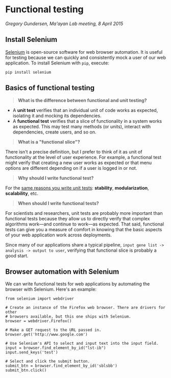 # Functional testing
_Gregory Gundersen, Ma'ayan Lab meeting, 8 April 2015_

## Install Selenium

[Selenium](http://selenium-python.readthedocs.org/index.html) is open-source software for web browser automation. It is useful for testing because we can quickly and consistently mock a user of our web application. To install Selenium with `pip`, execute:
```
pip install selenium
```

## Basics of functional testing

> **What is the difference between functional and unit testing?**

- A **unit test** verifies that an individual unit of code works as expected, isolating it and mocking its dependencies.
- A **functional test** verifies that a slice of functionality in a system works as expected. This may test many methods (or units), interact with dependencies, create users, and so on.

> **What is a "functional slice"?**

There isn't a precise definition, but I prefer to think of it as unit of functionality at the level of user experience. For example, a functional test might verify that creating a new user works as expected or that menu options are different depending on if a user is logged in or not.

> **Why should I write functional test?**

For the [same reasons you write unit tests](https://github.com/MaayanLab/software-testing/blob/master/1-unit-testing/README.md): **stability**, **modularization**, **scalability**, etc.

> **When should I write functional tests?**

For scientists and researchers, unit tests are probably more important than functional tests because they allow us to directly verify that complex algorithms work—and continue to work—as expected. That said, functional tests can give you a measure of comfort in knowing that the basic aspects of your web application work across deployments.

Since many of our applications share a typical pipeline, `input gene list -> analysis -> output to user`, verifying that functional slice is probably a good start.

## Browser automation with Selenium

We can write functional tests for web applications by automating the browser with Selenium. Here's an example:

```
from selenium import webdriver

# Create an instance of the Firefox web browser. There are drivers for other 
# browsers available, but this one ships with Selenium.
browser = webdriver.Firefox()

# Make a GET request to the URL passed in.
browser.get('http://www.google.com')

# Use Selenium's API to select and input text into the input field.
input = browser.find_element_by_id("lst-ib")
input.send_keys('test')

# Select and click the submit button.
submit_btn = browser.find_element_by_id('sblsbb')
submit_btn.click()
```